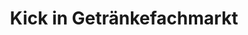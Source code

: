 ---
title: "Kick in Getränkefachmarkt"
url: /heidenau/kick-in-getraenkefachmarkt/
shop: Getränke
---